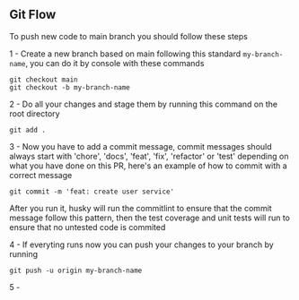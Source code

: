 ## Git Flow

To push new code to main branch you should follow these steps

1 - Create a new branch based on main following this standard `my-branch-name`, you can do it by console with these commands

```console
git checkout main
git checkout -b my-branch-name
```

2 - Do all your changes and stage them by running this command on the root directory

```console
git add .
```

3 - Now you have to add a commit message, commit messages should always start with 'chore', 'docs', 'feat', 'fix', 'refactor' or 'test' depending on what you have done on this PR, here's an example of how to commit with a correct message

```console
git commit -m 'feat: create user service'
```

After you run it, husky will run the commitlint to ensure that the commit message follow this pattern, then the test coverage and unit tests will run to ensure that no untested code is commited

4 - If everyting runs now you can push your changes to your branch by running

```console
git push -u origin my-branch-name
```

5 -

